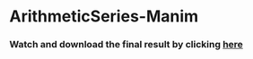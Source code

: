 # ArithmeticSeries-Manim
### Watch and download the final result by clicking [here](https://drive.google.com/file/d/1GC_qZkWN2jRmxrkaroRUI10Ug40IKnT7/view?usp=sharing)
